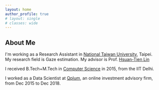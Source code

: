 ```yaml
---
layout: home
author_profile: true
# layout: single
# classes: wide
---
```


## About Me
I'm working as a Research Assistant in [National Taiwan University](https://www.ntu.edu.tw/english/), Taipei. My research field is Gaze estimation. My advisor is Prof. [Hsuan-Tien Lin](https://www.csie.ntu.edu.tw/~htlin/)

I received B.Tech+M.Tech in [Computer Science](https://www.cse.iitd.ernet.in/)
in 2015, from the IIT Delhi.

I worked as a Data Scientist at [Qplum](https://www.qplum.co/),  an online investment advisory firm, from Dec 2015
to Dec 2018.

